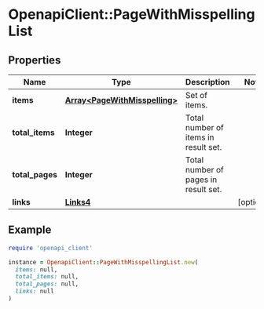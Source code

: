 # OpenapiClient::PageWithMisspellingList

## Properties

| Name | Type | Description | Notes |
| ---- | ---- | ----------- | ----- |
| **items** | [**Array&lt;PageWithMisspelling&gt;**](PageWithMisspelling.md) | Set of items. |  |
| **total_items** | **Integer** | Total number of items in result set. |  |
| **total_pages** | **Integer** | Total number of pages in result set. |  |
| **links** | [**Links4**](Links4.md) |  | [optional] |

## Example

```ruby
require 'openapi_client'

instance = OpenapiClient::PageWithMisspellingList.new(
  items: null,
  total_items: null,
  total_pages: null,
  links: null
)
```

